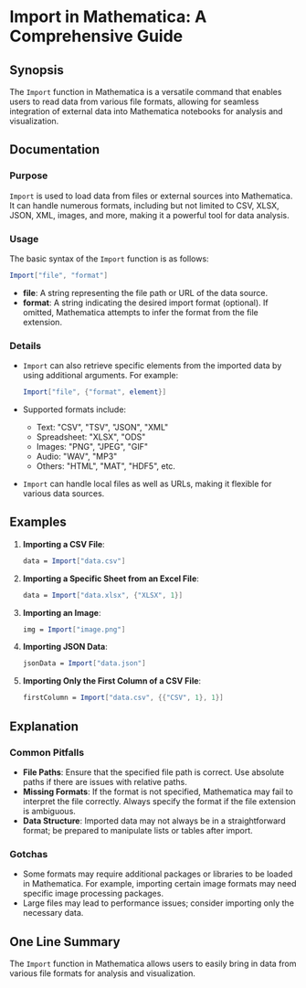 <!--
Meta Description: # Import in Mathematica: A Comprehensive Guide ## Synopsis The `Import` function in Mathematica is a versatile command that enables users to read data...
Meta Keywords: data, import, mathematica, file, format
-->

# Import in Mathematica: A Comprehensive Guide

## Synopsis
The `Import` function in Mathematica is a versatile command that enables users to read data from various file formats, allowing for seamless integration of external data into Mathematica notebooks for analysis and visualization.

## Documentation
### Purpose
`Import` is used to load data from files or external sources into Mathematica. It can handle numerous formats, including but not limited to CSV, XLSX, JSON, XML, images, and more, making it a powerful tool for data analysis.

### Usage
The basic syntax of the `Import` function is as follows:

```mathematica
Import["file", "format"]
```

- **file**: A string representing the file path or URL of the data source.
- **format**: A string indicating the desired import format (optional). If omitted, Mathematica attempts to infer the format from the file extension.

### Details
- `Import` can also retrieve specific elements from the imported data by using additional arguments. For example:
  
  ```mathematica
  Import["file", {"format", element}]
  ```
  
- Supported formats include:
  - Text: "CSV", "TSV", "JSON", "XML"
  - Spreadsheet: "XLSX", "ODS"
  - Images: "PNG", "JPEG", "GIF"
  - Audio: "WAV", "MP3"
  - Others: "HTML", "MAT", "HDF5", etc.

- `Import` can handle local files as well as URLs, making it flexible for various data sources.

## Examples
1. **Importing a CSV File**:
   ```mathematica
   data = Import["data.csv"]
   ```

2. **Importing a Specific Sheet from an Excel File**:
   ```mathematica
   data = Import["data.xlsx", {"XLSX", 1}]
   ```

3. **Importing an Image**:
   ```mathematica
   img = Import["image.png"]
   ```

4. **Importing JSON Data**:
   ```mathematica
   jsonData = Import["data.json"]
   ```

5. **Importing Only the First Column of a CSV File**:
   ```mathematica
   firstColumn = Import["data.csv", {{"CSV", 1}, 1}]
   ```

## Explanation
### Common Pitfalls
- **File Paths**: Ensure that the specified file path is correct. Use absolute paths if there are issues with relative paths.
- **Missing Formats**: If the format is not specified, Mathematica may fail to interpret the file correctly. Always specify the format if the file extension is ambiguous.
- **Data Structure**: Imported data may not always be in a straightforward format; be prepared to manipulate lists or tables after import.

### Gotchas
- Some formats may require additional packages or libraries to be loaded in Mathematica. For example, importing certain image formats may need specific image processing packages.
- Large files may lead to performance issues; consider importing only the necessary data.

## One Line Summary
The `Import` function in Mathematica allows users to easily bring in data from various file formats for analysis and visualization.